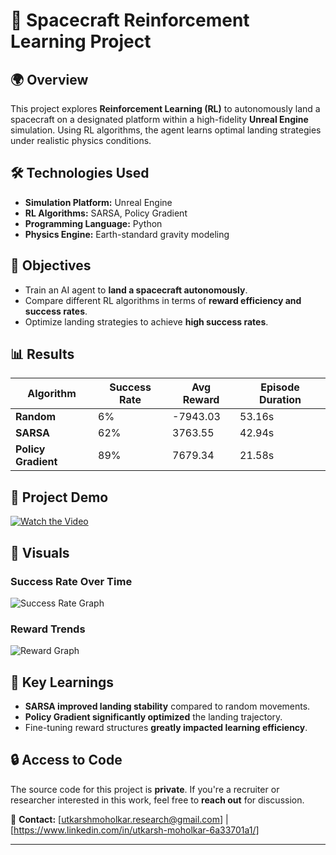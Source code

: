 # 🚀 Spacecraft Reinforcement Learning Project  

## 🌍 Overview  
This project explores **Reinforcement Learning (RL)** to autonomously land a spacecraft on a designated platform within a high-fidelity **Unreal Engine** simulation. Using RL algorithms, the agent learns optimal landing strategies under realistic physics conditions.  

## 🛠️ Technologies Used  
- **Simulation Platform:** Unreal Engine  
- **RL Algorithms:** SARSA, Policy Gradient  
- **Programming Language:** Python  
- **Physics Engine:** Earth-standard gravity modeling  

## 🎯 Objectives  
- Train an AI agent to **land a spacecraft autonomously**.  
- Compare different RL algorithms in terms of **reward efficiency and success rates**.  
- Optimize landing strategies to achieve **high success rates**.  

## 📊 Results  
| Algorithm         | Success Rate | Avg Reward | Episode Duration |
|------------------|-------------|------------|------------------|
| **Random**       | 6%          | -7943.03   | 53.16s           |
| **SARSA**        | 62%         | 3763.55    | 42.94s           |
| **Policy Gradient** | 89%     | 7679.34    | 21.58s           |

## 🎥 Project Demo  
[![Watch the Video](https://img.youtube.com/vi/UE4T30jrtrU/0.jpg)](https://www.youtube.com/watch?v=UE4T30jrtrU)  

## 📸 Visuals  
### **Success Rate Over Time**  
![Success Rate Graph](graphs/)  

### **Reward Trends**  
![Reward Graph](graphs/)  

## 📝 Key Learnings  
- **SARSA improved landing stability** compared to random movements.  
- **Policy Gradient significantly optimized** the landing trajectory.  
- Fine-tuning reward structures **greatly impacted learning efficiency**.  

## 🔒 Access to Code  
The source code for this project is **private**. If you're a recruiter or researcher interested in this work, feel free to **reach out** for discussion.  

📩 **Contact:** [utkarshmoholkar.research@gmail.com] | [https://www.linkedin.com/in/utkarsh-moholkar-6a33701a1/]  

---


